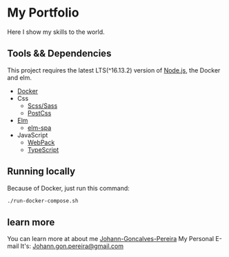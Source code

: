 # My Portfolio

Here I show my skills to the world.

## Tools && Dependencies

This project requires the latest LTS(^16.13.2) version of [Node.js](https://nodejs.org/), 
the Docker and elm.

- [Docker](https://www.docker.com)
- Css
  - [Scss/Sass](https://sass-lang.com)
  - [PostCss](https://postcss.org)
- [Elm](https://elm-lang.org)
  - [elm-spa](https://elm-spa.dev)
- JavaScript
  - [WebPack](https://webpack.js.org)
  - [TypeScript](https://www.typescriptlang.org)

## Running locally

Because of Docker, just run this command:

```bash
./run-docker-compose.sh
```

## learn more

You can learn more at about me [Johann-Goncalves-Pereira](https://github.com/Johann-Goncalves-Pereira/)
My Personal E-mail It's: Johann.gon.pereira@gmail.com

